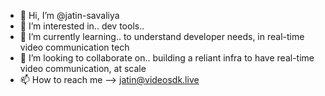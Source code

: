 - 👋 Hi, I’m @jatin-savaliya
- 👀 I’m interested in.. dev tools..
- 🌱 I’m currently learning.. to understand developer needs, in real-time video communication tech
- 💞️ I’m looking to collaborate on.. building a reliant infra to have real-time video communication, at scale 
- 📫 How to reach me --> jatin@videosdk.live

<!---
jatin-savaliya/jatin-savaliya is a ✨ special ✨ repository because its `README.md` (this file) appears on your GitHub profile.
You can click the Preview link to take a look at your changes.
--->

